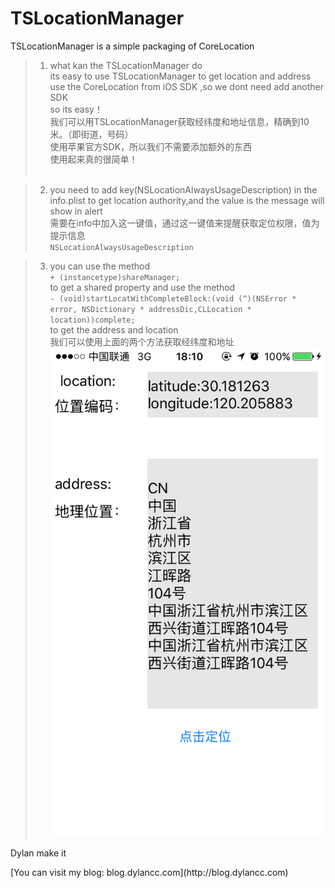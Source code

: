 # TSLocationManager
TSLocationManager is a simple packaging of CoreLocation</br>

>1. what kan the TSLocationManager do</br>
its easy to use TSLocationManager to get location and address</br>
use the CoreLocation from iOS SDK ,so we dont need add another SDK</br>
so its easy！</br>
我们可以用TSLocationManager获取经纬度和地址信息，精确到10米。（即街道，号码）</br>
使用苹果官方SDK，所以我们不需要添加额外的东西</br>
使用起来真的很简单！</br></br>

>2. you need to add key(NSLocationAlwaysUsageDescription) in the info.plist to get location authority,and the value is the message
will show in alert</br>
需要在info中加入这一键值，通过这一键值来提醒获取定位权限，值为提示信息</br>
`NSLocationAlwaysUsageDescription`</br>

>3. you can use the method</br>
`+ (instancetype)shareManager;`</br>
to get a shared property and use the method</br>
`- (void)startLocatWithCompleteBlock:(void (^)(NSError * error, NSDictionary * addressDic,CLLocation * location))complete;`</br>
to get the address and location</br>
我们可以使用上面的两个方法获取经纬度和地址</br>
![image](https://github.com/TsnumiDC/TSLocationManager/blob/master/TSLoCationManagerDemo/DDBB6219606F84DDE6B53DF56F7A2C20.png)

<p>Dylan make it </p>
[You can visit my blog: blog.dylancc.com](http://blog.dylancc.com)
